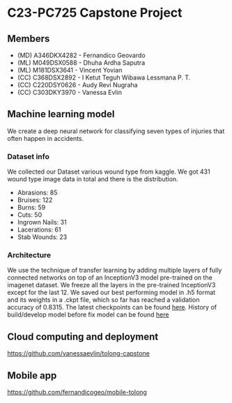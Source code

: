 # C23-PC725 Capstone Project

## Members

- (MD) A346DKX4282 - Fernandico Geovardo
- (ML) M049DSX0588 - Dhuha Ardha Saputra
- (ML) M181DSX3641 - Vincent Yovian
- (CC) C368DSX2892 - I Ketut Teguh Wibawa Lessmana P. T.
- (CC) C220DSY0626 - Audy Revi Nugraha
- (CC) C303DKY3970 - Vanessa Evlin


## Machine learning model

We create a deep neural network for classifying seven types of injuries that often happen in accidents.

### Dataset info

We collected our Dataset various wound type from kaggle. We got 431 wound type image data in total and there is the distribution.

- Abrasions: 85
- Bruises: 122
- Burns: 59
- Cuts: 50
- Ingrown Nails: 31
- Lacerations: 61
- Stab Wounds: 23

### Architecture

We use the technique of transfer learning by adding multiple layers of fully connected networks on top of an InceptionV3 model pre-trained on the imagenet dataset. We freeze all the layers in the pre-trained InceptionV3 except for the last 12. We saved our best performing model in .h5 format and its weights in a .ckpt file, which so far has reached a validation accuracy of 0.8315. The latest checkpoints can be found [here](https://drive.google.com/drive/folders/1PHNyZyMKG6q6ibdMQEZ6wYGbwXP243yX?usp=sharing). History of build/develop model before fix model can be found [here](https://github.com/dhuhaardha/Model_Capstone)

## Cloud computing and deployment

https://github.com/vanessaevlin/tolong-capstone

## Mobile app
   
https://github.com/fernandicogeo/mobile-tolong
